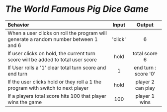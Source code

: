 # _The World Famous Pig Dice Game_


Behavior | Input | Output
:-------|:------:|:-----:
When a user clicks on roll the program will generate a random number between 1 and 6 | 'click' | 6
If user clicks on hold, the current turn score will be added to total user score | hold | total score 6
If User rolls a '1' clear total turn score and end turn | 1 | end turn : score '0'
If the user clicks hold or they roll a 1 the program with switch to next player | hold | player 2 can play
If a players total score hits 100 that player wins the game | 100 | player 1 wins